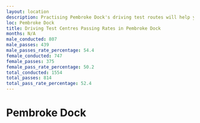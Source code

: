 ```yaml
---
layout: location
description: Practising Pembroke Dock's driving test routes will help you become more confident in your gear-changing abilities.
loc: Pembroke Dock
title: Driving Test Centres Passing Rates in Pembroke Dock
months: N/A
male_conducted: 807
male_passes: 439
male_passes_rate_percentage: 54.4
female_conducted: 747
female_passes: 375
female_pass_rate_percentage: 50.2
total_conducted: 1554
total_passes: 814
total_pass_rate_percentage: 52.4
---
```


# Pembroke Dock
